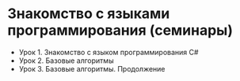 # Знакомство с языками программирования (семинары)

* Урок 1. Знакомство с языком программирования С#
* Урок 2. Базовые алгоритмы
* Урок 3. Базовые алгоритмы. Продолжение

